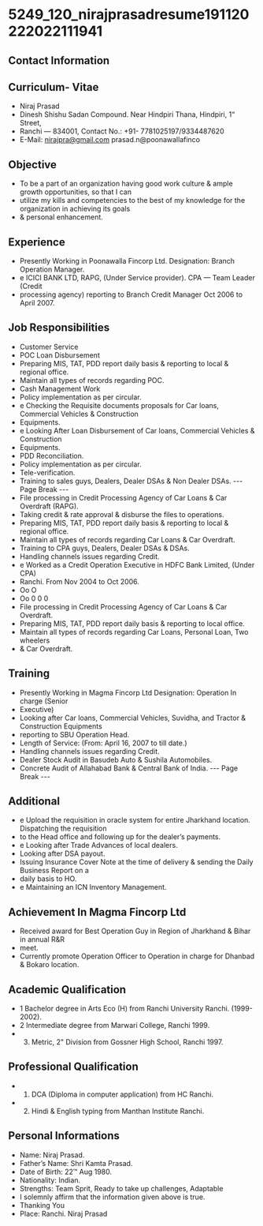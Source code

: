 # 5249_120_nirajprasadresume191120222022111941

## Contact Information



## Curriculum- Vitae

* Niraj Prasad
* Dinesh Shishu Sadan Compound. Near Hindpiri Thana, Hindpiri, 1“ Street,
* Ranchi — 834001, Contact No.: +91- 7781025197/9334487620
* E-Mail: nirajpra@gmail.com prasad.n@poonawallafinco


## Objective

* To be a part of an organization having good work culture & ample growth opportunities, so that I can
* utilize my kills and competencies to the best of my knowledge for the organization in achieving its goals
* & personal enhancement.


## Experience

* Presently Working in Poonawalla Fincorp Ltd. Designation: Branch Operation Manager.
* e ICICI BANK LTD, RAPG, (Under Service provider). CPA — Team Leader (Credit
* processing agency) reporting to Branch Credit Manager Oct 2006 to April 2007.


## Job Responsibilities

* Customer Service
* POC Loan Disbursement
* Preparing MIS, TAT, PDD report daily basis & reporting to local & regional office.
* Maintain all types of records regarding POC.
* Cash Management Work
* Policy implementation as per circular.
* e Checking the Requisite documents proposals for Car loans, Commercial Vehicles & Construction
* Equipments.
* e Looking After Loan Disbursement of Car loans, Commercial Vehicles & Construction
* Equipments.
* PDD Reconciliation.
* Policy implementation as per circular.
* Tele-verification.
* Training to sales guys, Dealers, Dealer DSAs & Non Dealer DSAs.
--- Page Break ---
* File processing in Credit Processing Agency of Car Loans & Car Overdraft (RAPG).
* Taking credit & rate approval & disburse the files to operations.
* Preparing MIS, TAT, PDD report daily basis & reporting to local & regional office.
* Maintain all types of records regarding Car Loans & Car Overdraft.
* Training to CPA guys, Dealers, Dealer DSAs & DSAs.
* Handling channels issues regarding Credit.
* e Worked as a Credit Operation Executive in HDFC Bank Limited, (Under CPA)
* Ranchi. From Nov 2004 to Oct 2006.
* Oo O
* Oo 0 0 0
* File processing in Credit Processing Agency of Car Loans & Car Overdraft.
* Preparing MIS, TAT, PDD report daily basis & reporting to local office.
* Maintain all types of records regarding Car Loans, Personal Loan, Two wheelers
* & Car Overdraft.


## Training

* Presently Working in Magma Fincorp Ltd Designation: Operation In charge (Senior
* Executive)
* Looking after Car loans, Commercial Vehicles, Suvidha, and Tractor & Construction Equipments
* reporting to SBU Operation Head.
* Length of Service: (From: April 16, 2007 to till date.)
* Handling channels issues regarding Credit.
* Dealer Stock Audit in Basudeb Auto & Sushila Automobiles.
* Concrete Audit of Allahabad Bank & Central Bank of India.
--- Page Break ---


## Additional

* e Upload the requisition in oracle system for entire Jharkhand location. Dispatching the requisition
* to the Head office and following up for the dealer’s payments.
* e Looking after Trade Advances of local dealers.
* Looking after DSA payout.
* Issuing Insurance Cover Note at the time of delivery & sending the Daily Business Report on a
* daily basis to HO.
* e Maintaining an ICN Inventory Management.


## Achievement In Magma Fincorp Ltd

* Received award for Best Operation Guy in Region of Jharkhand & Bihar in annual R&R
* meet.
* Currently promote Operation Officer to Operation in charge for Dhanbad & Bokaro location.


## Academic Qualification

* 1 Bachelor degree in Arts Eco (H) from Ranchi University Ranchi. (1999-2002).
* 2 Intermediate degree from Marwari College, Ranchi 1999.
* 3. Metric, 2" Division from Gossner High School, Ranchi 1997.


## Professional Qualification

* 1. DCA (Diploma in computer application) from HC Ranchi.
* 2. Hindi & English typing from Manthan Institute Ranchi.


## Personal Informations

* Name: Niraj Prasad.
* Father’s Name: Shri Kamta Prasad.
* Date of Birth: 22™ Aug 1980.
* Nationality: Indian.
* Strengths: Team Sprit, Ready to take up challenges, Adaptable
* I solemnly affirm that the information given above is true.
* Thanking You
* Place: Ranchi. Niraj Prasad

